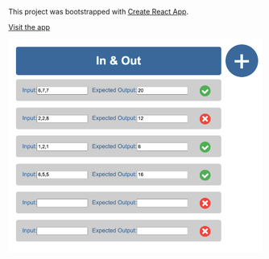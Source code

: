 This project was bootstrapped with [Create React App](https://github.com/facebook/create-react-app).

[Visit the app](http://in-and-out.surge.sh/)

![](in-and-out.png)
